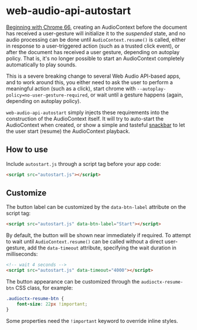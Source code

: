 # web-audio-api-autostart

[Beginning with Chrome 66](https://bugs.chromium.org/p/chromium/issues/detail?id=807017), creating an AudioContext before the document has received a user-gesture will initialize it to the *suspended* state, and no audio processing can be done until `AudioContext.resume()` is called, either in response to a user-triggered action (such as a trusted click event), or after the document has received a user gesture, depending on autoplay policy. That is, it's no longer possible to start an AudioContext completely automatically to play sounds.

This is a severe breaking change to several Web Audio API-based apps, and to work around this, you either need to ask the user to perform a meaningful action (such as a click), start chrome with `--autoplay-policy=no-user-gesture-required`, or wait until a gesture happens (again, depending on autoplay policy).

`web-audio-api-autostart` simply injects these requirements into the construction of the AudioContext itself. It will try to auto-start the AudioContext when created, or show a simple and tasteful [snackbar](https://material.io/guidelines/components/snackbars-toasts.html) to let the user start (resume) the AudioContext playback.

## How to use

Include `autostart.js` through a script tag before your app code:

```html
<script src="autostart.js"></script>
```

## Customize

The button label can be customized by the `data-btn-label` attribute on the script tag:

```html
<script src="autostart.js" data-btn-label="Start"></script>
```

By default, the button will be shown near immediately if required. To attempt to wait until `AudioContext.resume()` can be called without a direct user-gesture, add the `data-timeout` attribute, specifying the wait duration in milliseconds:

```html
<!-- wait 4 seconds -->
<script src="autostart.js" data-timeout="4000"></script>
```

The button appearance can be customized through the `audioctx-resume-btn` CSS class, for example:

```css
.audioctx-resume-btn {
    font-size: 22px !important;
}
```

Some properties need the `!important` keyword to override inline styles.
